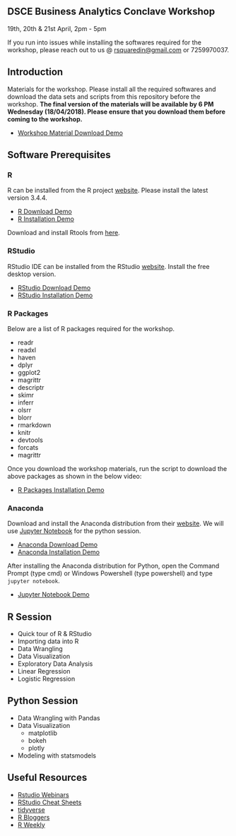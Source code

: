 
DSCE Business Analytics Conclave Workshop
-----------------------------------------

19th, 20th & 21st April, 2pm - 5pm

If you run into issues while installing the softwares required for the workshop, please reach out to us @ <rsquaredin@gmail.com> or 7259970037.

Introduction
------------

Materials for the workshop. Please install all the required softwares and download the data sets and scripts from this repository before the workshop. **The final version of the materials will be available by 6 PM Wednesday (18/04/2018). Please ensure that you download them before coming to the workshop.**

-   [Workshop Material Download Demo](https://vimeo.com/265157284)

Software Prerequisites
----------------------

### R

R can be installed from the R project [website](https://cran.r-project.org/). Please install the latest version 3.4.4.

-   [R Download Demo](https://vimeo.com/265157309)
-   [R Installation Demo](https://vimeo.com/265157340)

Download and install Rtools from [here](http://cran.us.r-project.org/bin/windows/Rtools/).

### RStudio

RStudio IDE can be installed from the RStudio [website](https://www.rstudio.com/products/rstudio/download/). Install the free desktop version.

-   [RStudio Download Demo](https://vimeo.com/265158190)
-   [RStudio Installation Demo](https://vimeo.com/265157379)

### R Packages

Below are a list of R packages required for the workshop.

-   readr
-   readxl
-   haven
-   dplyr
-   ggplot2
-   magrittr
-   descriptr
-   skimr
-   inferr
-   olsrr
-   blorr
-   rmarkdown
-   knitr
-   devtools
-   forcats
-   magrittr

Once you download the workshop materials, run the script to download the above packages as shown in the below video:

-   [R Packages Installation Demo](https://vimeo.com/265157256)

### Anaconda

Download and install the Anaconda distribution from their [website](https://www.anaconda.com/download/). We will use [Jupyter Notebook](http://jupyter.org/) for the python session.

-   [Anaconda Download Demo](https://vimeo.com/265158166)
-   [Anaconda Installation Demo](https://vimeo.com/265157200)

After installing the Anaconda distribution for Python, open the Command Prompt (type cmd) or Windows Powershell (type powershell) and type `jupyter notebook`.

-   [Jupyter Notebook Demo](https://vimeo.com/265161739)

R Session
---------

-   Quick tour of R & RStudio
-   Importing data into R
-   Data Wrangling
-   Data Visualization
-   Exploratory Data Analysis
-   Linear Regression
-   Logistic Regression

Python Session
--------------

-   Data Wrangling with Pandas
-   Data Visualization
    -   matplotlib
    -   bokeh
    -   plotly
-   Modeling with statsmodels

Useful Resources
----------------

-   [Rstudio Webinars](https://www.rstudio.com/resources/webinars/)
-   [RStudio Cheat Sheets](https://www.rstudio.com/resources/cheatsheets/)
-   [tidyverse](https://www.tidyverse.org/)
-   [R Bloggers](https://www.r-bloggers.com/)
-   [R Weekly](https://rweekly.org/)
